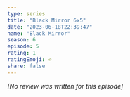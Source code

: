 ```yaml
---
type: series
title: "Black Mirror 6x5"
date: "2023-06-18T22:39:47"
name: "Black Mirror"
season: 6
episode: 5
rating: 1
ratingEmoji: ⭐️
share: false
---
```


_[No review was written for this episode]_
